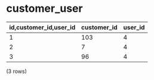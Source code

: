 customer_user
=============

| id,customer_id,user_id | customer_id | user_id |
|------------------------|-------------|---------|
| 1                      | 103         | 4       |
| 2                      | 7           | 4       |
| 3                      | 96          | 4       |
(3 rows)

